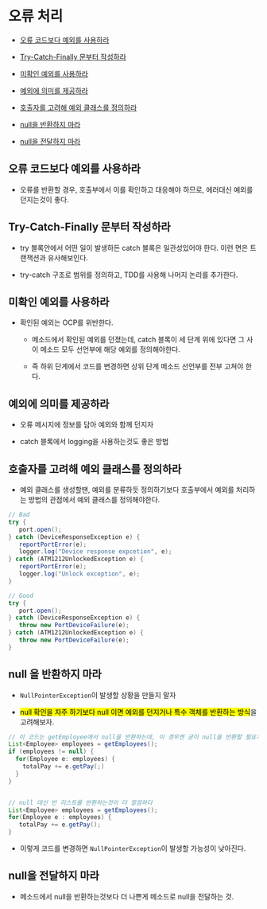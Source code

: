 # 오류 처리

- [오류 코드보다 예외를 사용하라](1)

- [Try-Catch-Finally 문부터 작성하라](2)

- [미확인 예외를 사용하라](3)

- [예외에 의미를 제공하라](4)

- [호출자를 고려해 예외 클래스를 정의하라](5)

- [null을 반환하지 마라](6)

- [null을 전달하지 마라](7)

## 오류 코드보다 예외를 사용하라<a name="1"></a>

- 오류를 반환할 경우, 호출부에서 이를 확인하고 대응해야 하므로, 에러대신 예외를 던지는것이 좋다.

## Try-Catch-Finally 문부터 작성하라<a name="2"></a>

- try 블록안에서 어떤 일이 발생하든 catch 블록은 일관성있어야 한다. 이런 면은 트랜잭션과 유사해보인다.

- try-catch 구조로 범위를 정의하고, TDD를 사용해 나머지 논리를 추가한다.

## 미확인 예외를 사용하라<a name="3"></a>

- 확인된 예외는 OCP를 위반한다.
  
  - 메소드에서 확인된 예외를 던졌는데, catch 블록이 세 단계 위에 있다면 그 사이 메소드 모두 선언부에 해당 예외를 정의해야한다.
  
  - 즉 하위 단계에서 코드를 변경하면 상위 단계 메소드 선언부를 전부 고쳐야 한다.

## 예외에 의미를 제공하라<a name="4"></a>

- 오류 메시지에 정보를 담아 예외와 함께 던지자

- catch 블록에서 logging을 사용하는것도 좋은 방법

## 호출자를 고려해 예외 클래스를 정의하라<a name="5"></a>

- 예외 클래스를 생성할땐, 예외를 분류하듯 정의하기보다 호출부에서 예외를 처리하는 방법의 관점에서 예외 클래스를 정의해야한다.

```java
// Bad
try {
   port.open();
} catch (DeviceResponseException e) {
   reportPortError(e);
   logger.log("Device response expcetion", e);
} catch (ATM1212UnlockedException e) {
   reportPortError(e);
   logger.log("Unlock exception", e);
}

// Good
try {
   port.open();
} catch (DeviceResponseException e) {
   throw new PortDeviceFailure(e);
} catch (ATM1212UnlockedException e) {
   throw new PortDeviceFailure(e);
}
```

## null 을 반환하지 마라<a name="6"></a>

- `NullPointerException`이 발생할 상황을 만들지 말자

- <mark>null 확인을 자주 하기보다 null 이면 예외를 던지거나 특수 객체를 반환하는 방식</mark>을 고려해보자.

```java
// 이 코드는 getEmployee에서 null을 반환하는데, 이 경우엔 굳이 null을 반환할 필요가 없다.
List<Employee> employees = getEmployees();
if (employees != null) {
  for(Employee e: employees) {
    totalPay += e.getPay(;)
  }
}


// null 대신 빈 리스트를 반환하는것이 더 깔끔하다
List<Employee> employees = getEmployees();
for(Employee e : employees) {
   totalPay += e.getPay();
}
```

- 이렇게 코드를 변경하면 `NullPointerException`이 발생할 가능성이 낮아진다.

## null을 전달하지 마라<a name="7"></a>

- 메소드에서 null을 반환하는것보다 더 나쁜게 메소드로 null을 전달하는 것.

